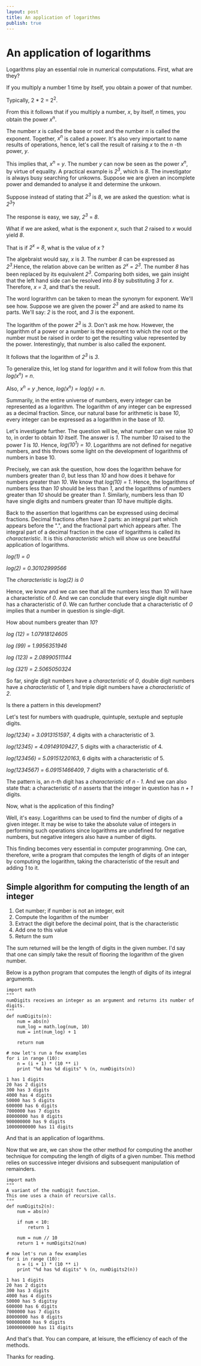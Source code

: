 ```yaml
---
layout: post
title: An application of logarithms
publish: true
---
```


# An application of logarithms

Logarithms play an essential role in numerical computations. First, what are
they?

If you multiply a number 1 time by itself, you obtain a power of that number.

Typically, 2 \* 2 = 2<sup>2</sup>.

From this it follows that if you multiply a number,  *x*, by itself, *n* times, you
obtain the power *x<sup>n</sup>*.

The number *x* is called the base or root and the number *n* is called the exponent.
Together, *x<sup>n</sup>* is called a power. It's also very important to name results of
operations, hence, let's call the result of raising *x* to the *n* -th power,
*y*.

This implies that, *x<sup>n</sup>* = *y*. The number *y* can now be seen as the
power *x<sup>n</sup>*, by virtue of equality. A practical example is *2<sup>3</sup>*, which is *8*. The investigator is always busy searching
for unkowns. Suppose we are given an incomplete power and demanded to analyse
it and determine the unkown. 

Suppose instead of stating that *2<sup>3</sup>* is *8*, we are asked the question: what is *2<sup>3</sup>*?

The response is easy, we say, *2<sup>3</sup>* = *8*.

What if we are asked, what is the exponent *x*, such that *2* raised to
*x* would yield *8*. 

That is if *2<sup>x</sup> = 8*, what is the value of *x* ?

The algebraist would say, *x* is *3*. The number *8* can be expressed as
 *2<sup>3</sup>*.Hence, the relation above can be written as *2<sup>x</sup> = 2<sup>3</sup>*. The number *8*
 has been replaced by its equivalent *2<sup>3</sup>*. Comparing both sides, we gain
 insight that the left hand side can be resolved into *8* by substituting *3* for *x*. Therefore, *x = 3*, and that's the result.

The word lograrithm can be taken to mean the synonym for exponent. We'll see
how. Suppose we are given the power *2<sup>3</sup>* and are asked to name its parts.
We'll say: *2* is the root, and *3* is the exponent. 

The logarithm of the power *2<sup>3</sup>* is *3*. Don't ask me how. However, the
logarithm of a power or a number is the exponent to which the root or the
number must be raised in order to get the resulting value represented by the
power. Interestingly, that number is also called the exponent. 

It follows that the logarithm of *2<sup>3</sup>* is *3*. 

To generalize this, let log stand for logarithm and it will follow from this
that *log(x<sup>n</sup>) = n*. 

Also, *x<sup>n</sup> = y* ,hence, *log(x<sup>n</sup>) = log(y) = n*.

Summarily, in the entire universe of numbers, every integer can be represented as
a logarithm. The logarithm of any integer can be expressed as a decimal
fraction. Since, our natural base for arithmetic is base *10*, every integer can
be expressed as a logarithm in the base of *10*.

Let's investigate further. The question will be, what number can we raise *10* to,
in order to obtain *10* itself. The answer is *1*. The number *10*
raised to the power *1* is *10*. Hence, *log(10<sup>1</sup>) = 10*.
Logarithms are not defined for negative numbers, and this throws some light on
the development of logarithms of numbers in base 10. 

Precisely, we can ask the question, how does the logarithm behave for numbers
greater than *0*, but less than *10*  and how does it behave for numbers
greater than *10*. We know that *log(10) = 1*. Hence, the logarithms of
numbers less than *10* should be less than *1*, and the logarithms of numbers
greater than *10* should be greater than *1*. Similarly, numbers less than *10*
have single digits and numbers greater than *10*  have multiple
digits. 

Back to the assertion that logarithms can be expressed using decimal fractions.
Decimal fractions often have 2 parts: an integral part which appears before the
".", and the fractional part which appears after. The integral part of a
decimal fraction in the case of logarithms is called its *characteristic*. It is
this *characteristic* which will show us one beautiful application of
logarithms.

*log(1) = 0*

*log(2) = 0.30102999566*

The *characteristic* is *log(2) is 0*

Hence, we know and we can see that all the numbers less than *10* will have
a characteristic of *0*. And we can conclude that every single digit number
has a characteristic of *0*. We can further conclude that a characteristic
of *0* implies that a number in question is single-digit. 

How about numbers greater than *10*?

*log (12) = 1.07918124605*

*log (99) = 1.9956351946*

*log (123) = 2.08990511144*

*log (321) = 2.5065050324*

So far, single digit numbers have a *characteristic* of *0*, double digit numbers
have a *characteristic* of *1*, and triple digit numbers have a *characteristic* of *2*. 

Is there a pattern in this development? 

Let's test for numbers with quadruple, quintuple, sextuple and septuple digits.

*log(1234) = 3.0913151597*, 4 digits with a characteristic of 3.

*log(12345) = 4.09149109427*, 5 digits with a characteristic of 4.

*log(123456) = 5.09151220163*, 6 digits with a characteristic of 5.

*log(1234567) = 6.09151466409*, 7 digits with a characteristic of 6.

The pattern is, an *n*-th digit has a *characteristic*  of *n - 1*. And we
can also state that: a characteristic of *n*  asserts that the integer in
question has *n + 1* digits.

Now, what is the application of this finding?

Well, it's easy. Logarithms can be used to find the number of digits of a given
integer. It may be wise to take the absolute value of integers in performing
such operations since logarithms are undefined for negative numbers, but
negative integers also have a number of digits.

This finding becomes very essential in computer programming. One can, therefore,
write a program that computes the length of digits of an integer by computing
the logarithm, taking the characteristic of the result and adding *1* to it.


<a id="org42b8cdd"></a>

## Simple algorithm for computing the length of an integer

1.  Get number; if number is not an integer, exit
2.  Compute the logarithm of the number
3.  Extract the digit before the decimal point, that is the characteristic
4.  Add one to this value
5.  Return the sum

The sum returned will be the length of digits in the given number. I'd say that
one can simply take the result of flooring the logarithm of the given number. 

Below is a python program that computes the length of digits of its integral
arguments. 

    import math
    """
    numDigits receives an integer as an argument and returns its number of digits.
    """
    def numDigits(n):
        num = abs(n)
        num_log = math.log(num, 10)
        num = int(num_log) + 1
        
        return num
    
    # now let's run a few examples
    for i in range (10):
        n = (i + 1) * (10 ** i)
        print "%d has %d digits" % (n, numDigits(n))

    1 has 1 digits
    20 has 2 digits
    300 has 3 digits
    4000 has 4 digits
    50000 has 5 digits
    600000 has 6 digits
    7000000 has 7 digits
    80000000 has 8 digits
    900000000 has 9 digits
    10000000000 has 11 digits

And that is an application of logarithms.

Now that we are, we can show the other method for computing the another
technique for computing the length of digits of a given number. This method
relies on successive integer divisions and subsequent manipulation of
remainders. 

    import math
    """
    A variant of the numDigit function.
    This one uses a chain of recursive calls.
    """
    def numDigits2(n):
        num = abs(n)
        
        if num < 10:
            return 1
    
        num = num // 10
        return 1 + numDigits2(num)
    
    # now let's run a few examples
    for i in range (10):
        n = (i + 1) * (10 ** i)
        print "%d has %d digits" % (n, numDigits2(n))

    1 has 1 digits
    20 has 2 digits
    300 has 3 digits
    4000 has 4 digits
    50000 has 5 digitsy
    600000 has 6 digits
    7000000 has 7 digits
    80000000 has 8 digits
    900000000 has 9 digits
    10000000000 has 11 digits

And that's that. You can compare, at leisure, the efficiency of each of the
methods.

Thanks for reading.

